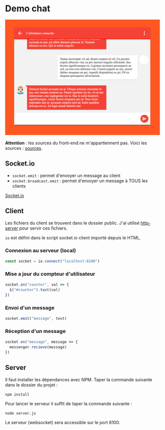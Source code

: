 Demo chat
===

![demo](demo.png)

**Attention** : les sources du front-end ne m'appartiennent pas. Voici les sources : [sources](https://codepen.io/blaketarter/pen/emWbYm).

## Socket.io

* `socket.emit` : permet d'envoyer un message au client
* `socket.broadcast.emit` : permet d'envoyer un message à TOUS les clients

[Socket.io](http://socket.io)

## Client

Les fichiers du client se trouvent dans le dossier public. J'ai utilisé [http-server](https://www.npmjs.com/package/http-server) pour servir ces fichiers.

`io` est défini dans le script socket.io client importé depuis le HTML.

### Connexion au serveur (local)

```js
const socket = io.connect("localhost:8100")
```

### Mise a jour du compteur d'utilisateur

```js
socket.on("counter", val => {
  $("#counter").text(val)
})
```

### Envoi d'un message

```js
socket.emit("message", text)
```

### Réception d'un message

```js
socket.on("message", message => {
  messenger.recieve(message)
})
```

## Server

Il faut installer les dépendances avec NPM. Taper la commande suivante dans le dossier du projet :
```shell
npm install
```

Pour lancer le serveur il suffit de taper la commande suivante :
```shell
node server.js
```

Le serveur (websocket) sera accessible sur le port 8100.
